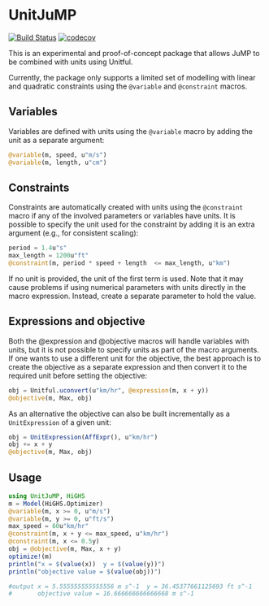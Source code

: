 # UnitJuMP

[![Build Status](https://github.com/trulsf/UnitJuMP.jl/workflows/CI/badge.svg?branch=main)](https://github.com/trulsf/UnitJuMP.jl/actions?query=workflow%3ACI)
[![codecov](https://codecov.io/gh/trulsf/UnitJuMP.jl/branch/main/graph/badge.svg)](https://codecov.io/gh/trulsf/UnitJuMP.jl)

This is an experimental and proof-of-concept package that allows JuMP to be
combined with units using Unitful.

Currently, the package only supports a limited set of modelling with linear and quadratic
constraints using the `@variable` and `@constraint` macros.

## Variables

Variables are defined with units using the `@variable` macro by adding the unit
as a separate argument:
```julia
@variable(m, speed, u"m/s")
@variable(m, length, u"cm")
```

## Constraints

Constraints are automatically created with units using the  `@constraint` macro
if any of the involved parameters or variables have units. It is possible to
specify the unit used for the constraint by adding it is an extra argument
(e.g., for consistent scaling):
```julia
period = 1.4u"s"
max_length = 1200u"ft"
@constraint(m, period * speed + length  <= max_length, u"km")
```

If no unit is provided, the unit of the first term is used. Note that it may
cause problems if using numerical parameters with units directly in the macro
expression. Instead, create a separate parameter to hold the value.

## Expressions and objective

Both the @expression and @objective macros will handle variables with units, but
it is not possible to specify units as part of the macro arguments. If one wants
to use a different unit for the objective, the best approach is to create the
objective as a separate expression and then convert it to the required unit
before setting the objective:
```julia
obj = Unitful.uconvert(u"km/hr", @expression(m, x + y))
@objective(m, Max, obj)
```

As an alternative the objective can also be built incrementally as a
`UnitExpression` of a given unit:
```julia
obj = UnitExpression(AffExpr(), u"km/hr")
obj += x + y
@objective(m, Max, obj)
```

## Usage

```julia
using UnitJuMP, HiGHS
m = Model(HiGHS.Optimizer)
@variable(m, x >= 0, u"m/s")
@variable(m, y >= 0, u"ft/s")
max_speed = 60u"km/hr"
@constraint(m, x + y <= max_speed, u"km/hr")
@constraint(m, x <= 0.5y)
obj = @objective(m, Max, x + y)
optimize!(m)
println("x = $(value(x))  y = $(value(y))")
println("objective value = $(value(obj))")

#output x = 5.555555555555556 m s^-1  y = 36.45377661125693 ft s^-1
#       objective value = 16.666666666666668 m s^-1
```
